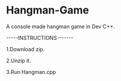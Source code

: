 # Hangman-Game
A console made hangman game in Dev C++.

-----INSTRUCTIONS-------

1.Download zip.

2.Unzip it.

3.Run Hangman.cpp
